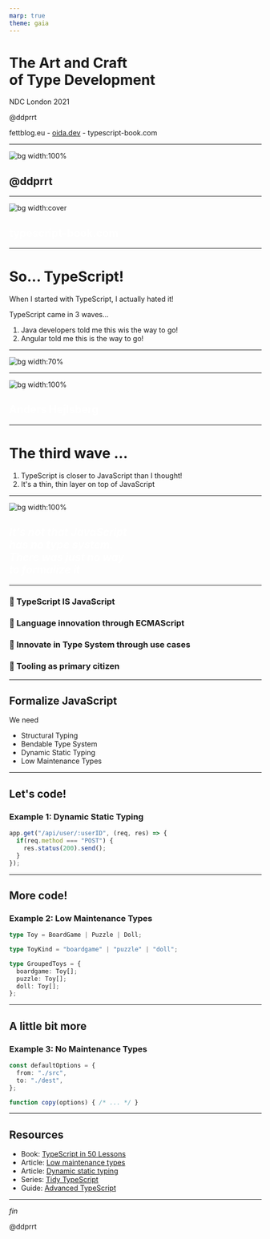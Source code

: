 ```yaml
---
marp: true
theme: gaia
---
```


# The Art and Craft<br>of Type Development

NDC London 2021

@ddprrt

fettblog.eu - [oida.dev](https://oida.dev) - typescript-book.com

---

![bg width:100%](./images/01.jpg)

## @ddprrt

---

![bg width:cover](./images/02.jpg)

## <span style="color: white; text-decoration: none;">typescript-book.com</span>

---

# So... TypeScript!

When I started with TypeScript, I actually hated it!

TypeScript came in 3 waves...
1. Java developers told me this wis the way to go!
2. Angular told me this is the way to go!

---

![bg width:70%](images/04.gif)

---

![bg width:100%](./images/06.jpg)

## <span style="color: white; text-decoration: none;">Anders Hejlsberg</span>

---

# The third wave ...

1. TypeScript is closer to JavaScript than I thought!
2. It's a thin, thin layer on top of JavaScript

---

![bg width:100%](./images/06.jpg)

## <span style="color: white; text-decoration: none;"><em>It's not that JavaScript<br/>has no type system.<br/>There was just no way<br/>to formalize it</em></span>

---

### 🤯 TypeScript IS JavaScript

### 🧪 Language innovation through ECMAScript

### 🔬 Innovate in Type System through use cases

### 🔧 Tooling as primary citizen

---

## Formalize JavaScript

We need
- Structural Typing
- Bendable Type System
- Dynamic Static Typing
- Low Maintenance Types


---

## Let's code!

### Example 1: Dynamic Static Typing

```typescript
app.get("/api/user/:userID", (req, res) => {
  if(req.method === "POST") {
    res.status(200).send();
  }
});
```
---

## More code!

### Example 2: Low Maintenance Types

```typescript
type Toy = BoardGame | Puzzle | Doll;

type ToyKind = "boardgame" | "puzzle" | "doll";

type GroupedToys = {
  boardgame: Toy[];
  puzzle: Toy[];
  doll: Toy[];
};
```

---

## A little bit more

### Example 3: No Maintenance Types

```typescript
const defaultOptions = {
  from: "./src",
  to: "./dest",
};

function copy(options) { /* ... */ }
```

---

## Resources

- Book: [TypeScript in 50 Lessons](https://typescript-book.com)
- Article: [Low maintenance types](https://fettblog.eu/low-maintenance-types-typescript/)
- Article: [Dynamic static typing](https://smashingmagazine.com/2021/01/dynamic-static-typing-typescript/)
- Series: [Tidy TypeScript](https://fettblog.eu/archive/tidy-typescript/)
- Guide: [Advanced TypeScript](https://fettblog.eu/advanced-typescript-guide/)

---

_fin_

@ddprrt
